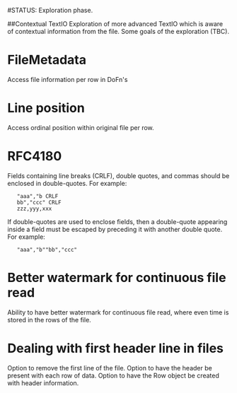 #STATUS: Exploration phase.

##Contextual TextIO
Exploration of more advanced TextIO which is aware of contextual information from the file.
Some goals of the exploration (TBC).

# FileMetadata
Access file information per row in DoFn's

# Line position
Access ordinal position within original file per row.

# RFC4180
Fields containing line breaks (CRLF), double quotes, and commas should be enclosed in double-quotes.  For example:

       "aaa","b CRLF
       bb","ccc" CRLF
       zzz,yyy,xxx

If double-quotes are used to enclose fields, then a double-quote appearing inside a field must be escaped by preceding it with another double quote.  For example:

       "aaa","b""bb","ccc"
# Better watermark for continuous file read
Ability to have better watermark for continuous file read, where even time is stored in the rows of the file. 

# Dealing with first header line in files
Option to remove the first line of the file. 
Option to have the header be present with each row of data.
Option to have the Row object be created with header information.
